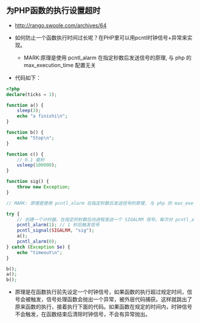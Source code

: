 ## 为PHP函数的执行设置超时
* http://rango.swoole.com/archives/64

* 如何防止一个函数执行时间过长呢？在PHP里可以用pcntl时钟信号+异常来实现。
    * MARK:原理是使用 pcntl_alarm 在指定秒数后发送信号的原理, 与 php 的 max_execution_time 配置无关

* 代码如下：
```php
<?php
declare(ticks = 1);

function a() {
    sleep(3);
    echo "a finishi\n";
}

function b() {
    echo "Stop\n";
}

function c() {
    // 0.1 毫秒
    usleep(100000);
}

function sig() {
    throw new Exception;
}

// MARK: 原理是使用 pcntl_alarm 在指定秒数后发送信号的原理, 与 php 的 max_execution_time 配置无关

try {
    // 创建一个计时器，在指定的秒数后向进程发送一个 SIGALRM 信号。每次对 pcntl_alarm() 的调用都会取消之前设置的 alarm 信号
    pcntl_alarm(1); // 1 秒后触发信号
    pcntl_signal(SIGALRM, "sig");
    a();
    pcntl_alarm(0);
} catch (Exception $e) {
    echo "timeout\n";
}

b();
a();
b();
```

* 原理是在函数执行前先设定一个时钟信号，如果函数的执行超过规定时间，信号会被触发，信号处理函数会抛出一个异常，被外层代码捕获。这样就跳出了原来函数的执行，接着执行下面的代码。如果函数在规定的时间内，时钟信号不会触发，在函数结束后清除时钟信号，不会有异常抛出。
